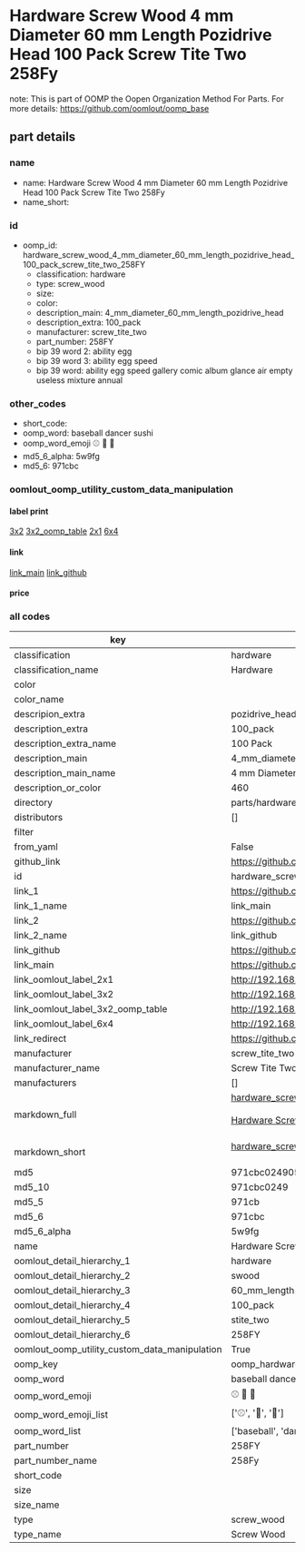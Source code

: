 # Hardware Screw Wood 4 mm Diameter 60 mm Length Pozidrive Head 100 Pack Screw Tite Two 258Fy  

note: This is part of OOMP the Oopen Organization Method For Parts. For more details: https://github.com/oomlout/oomp_base

##  part details
  







### name
* name: Hardware Screw Wood 4 mm Diameter 60 mm Length Pozidrive Head 100 Pack Screw Tite Two 258Fy
* name_short: 
### id
* oomp_id: hardware_screw_wood_4_mm_diameter_60_mm_length_pozidrive_head_100_pack_screw_tite_two_258FY
  * classification: hardware
  * type: screw_wood
  * size: 
  * color: 
  * description_main: 4_mm_diameter_60_mm_length_pozidrive_head
  * description_extra: 100_pack
  * manufacturer: screw_tite_two
  * part_number: 258FY
  * bip 39 word 2: ability egg
  * bip 39 word 3: ability egg speed
  * bip 39 word: ability egg speed gallery comic album glance air empty useless mixture annual

### other_codes
* short_code: 
* oomp_word: baseball dancer sushi
* oomp_word_emoji :baseball: :dancer: :sushi:
* md5_6_alpha: 5w9fg
* md5_6: 971cbc






### oomlout_oomp_utility_custom_data_manipulation
#### label print
[3x2](http://192.168.1.245:1112/?label=oomp%205w9fg)
[3x2_oomp_table](http://192.168.1.108:1112/?label=oomp%205w9fg)
[2x1](http://192.168.1.242:1112/?label=oomp%205w9fg)
[6x4](http://192.168.1.55:1112/?label=oomp%205w9fg)    

#### link

[link_main](https://github.com/oomlout/oomlout_oomp_version_1_messy/tree/main/parts/hardware_screw_wood_4_mm_diameter_60_mm_length_pozidrive_head_100_pack_screw_tite_two_258FY) [link_github](https://github.com/oomlout/oomlout_oomp_version_1_messy/tree/main/parts/hardware_screw_wood_4_mm_diameter_60_mm_length_pozidrive_head_100_pack_screw_tite_two_258FY)                             

#### price







### all codes 
| key | value |  
| --- | --- |  
| classification | hardware |  
| classification_name | Hardware |  
| color |  |  
| color_name |  |  
| descripion_extra | pozidrive_head |  
| description_extra | 100_pack |  
| description_extra_name | 100 Pack |  
| description_main | 4_mm_diameter_60_mm_length_pozidrive_head |  
| description_main_name | 4 mm Diameter 60 mm Length Pozidrive Head |  
| description_or_color | 460 |  
| directory | parts/hardware_screw_wood_4_mm_diameter_60_mm_length_pozidrive_head_100_pack_screw_tite_two_258FY |  
| distributors | [] |  
| filter |  |  
| from_yaml | False |  
| github_link | https://github.com/oomlout/oomlout_oomp_part_src/tree/main/parts/hardware_screw_wood_4_mm_diameter_60_mm_length_pozidrive_head_100_pack_screw_tite_two_258FY |  
| id | hardware_screw_wood_4_mm_diameter_60_mm_length_pozidrive_head_100_pack_screw_tite_two_258FY |  
| link_1 | https://github.com/oomlout/oomlout_oomp_version_1_messy/tree/main/parts/hardware_screw_wood_4_mm_diameter_60_mm_length_pozidrive_head_100_pack_screw_tite_two_258FY |  
| link_1_name | link_main |  
| link_2 | https://github.com/oomlout/oomlout_oomp_version_1_messy/tree/main/parts/hardware_screw_wood_4_mm_diameter_60_mm_length_pozidrive_head_100_pack_screw_tite_two_258FY |  
| link_2_name | link_github |  
| link_github | https://github.com/oomlout/oomlout_oomp_version_1_messy/tree/main/parts/hardware_screw_wood_4_mm_diameter_60_mm_length_pozidrive_head_100_pack_screw_tite_two_258FY |  
| link_main | https://github.com/oomlout/oomlout_oomp_version_1_messy/tree/main/parts/hardware_screw_wood_4_mm_diameter_60_mm_length_pozidrive_head_100_pack_screw_tite_two_258FY |  
| link_oomlout_label_2x1 | http://192.168.1.242:1112/?label=oomp%205w9fg |  
| link_oomlout_label_3x2 | http://192.168.1.245:1112/?label=oomp%205w9fg |  
| link_oomlout_label_3x2_oomp_table | http://192.168.1.108:1112/?label=oomp%205w9fg |  
| link_oomlout_label_6x4 | http://192.168.1.55:1112/?label=oomp%205w9fg |  
| link_redirect | https://github.com/oomlout/oomlout_oomp_version_1_messy/tree/main/parts/hardware_screw_wood_4_mm_diameter_60_mm_length_pozidrive_head_100_pack_screw_tite_two_258FY |  
| manufacturer | screw_tite_two |  
| manufacturer_name | Screw Tite Two |  
| manufacturers | [] |  
| markdown_full | [hardware_screw_wood_4_mm_diameter_60_mm_length_pozidrive_head_100_pack_screw_tite_two_258FY](none)<br>[](none)<br>[Hardware Screw Wood 4 Mm Diameter 60 Mm Length Pozidrive Head 100 Pack Screw Tite Two 258Fy](none)<br><br> |  
| markdown_short | [hardware_screw_wood_4_mm_diameter_60_mm_length_pozidrive_head_100_pack_screw_tite_two_258FY](none)<br><br> |  
| md5 | 971cbc0249056c54179725f1a211b001 |  
| md5_10 | 971cbc0249 |  
| md5_5 | 971cb |  
| md5_6 | 971cbc |  
| md5_6_alpha | 5w9fg |  
| name | Hardware Screw Wood 4 mm Diameter 60 mm Length Pozidrive Head 100 Pack Screw Tite Two 258Fy |  
| oomlout_detail_hierarchy_1 | hardware |  
| oomlout_detail_hierarchy_2 | swood |  
| oomlout_detail_hierarchy_3 | 60_mm_length |  
| oomlout_detail_hierarchy_4 | 100_pack |  
| oomlout_detail_hierarchy_5 | stite_two |  
| oomlout_detail_hierarchy_6 | 258FY |  
| oomlout_oomp_utility_custom_data_manipulation | True |  
| oomp_key | oomp_hardware_screw_wood_4_mm_diameter_60_mm_length_pozidrive_head_100_pack_screw_tite_two_258FY |  
| oomp_word | baseball dancer sushi |  
| oomp_word_emoji | :baseball: :dancer: :sushi: |  
| oomp_word_emoji_list | [':baseball:', ':dancer:', ':sushi:'] |  
| oomp_word_list | ['baseball', 'dancer', 'sushi'] |  
| part_number | 258FY |  
| part_number_name | 258Fy |  
| short_code |  |  
| size |  |  
| size_name |  |  
| type | screw_wood |  
| type_name | Screw Wood |  

